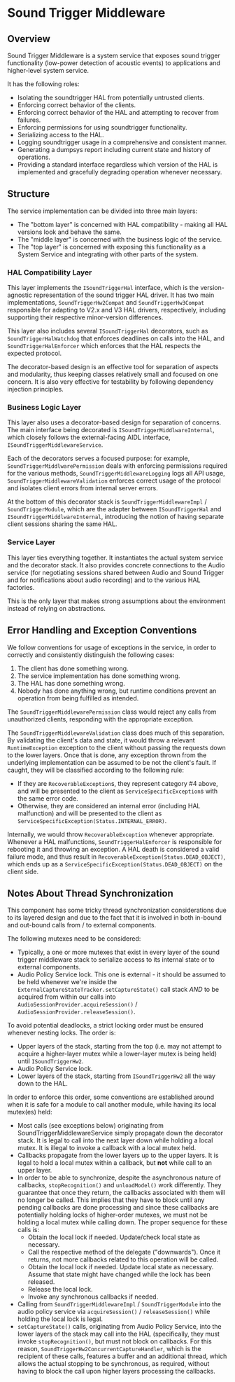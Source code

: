 # Sound Trigger Middleware

## Overview
Sound Trigger Middleware is a system service that exposes sound trigger functionality (low-power
detection of acoustic events) to applications and higher-level system service.

It has the following roles:
- Isolating the soundtrigger HAL from potentially untrusted clients.
- Enforcing correct behavior of the clients.
- Enforcing correct behavior of the HAL and attempting to recover from failures.
- Enforcing permissions for using soundtrigger functionality.
- Serializing access to the HAL.
- Logging soundtrigger usage in a comprehensive and consistent manner.
- Generating a dumpsys report including current state and history of operations.
- Providing a standard interface regardless which version of the HAL is implemented and gracefully
  degrading operation whenever necessary.

## Structure

The service implementation can be divided into three main layers:

- The "bottom layer" is concerned with HAL compatibility - making all HAL versions look and behave
  the same.
- The "middle layer" is concerned with the business logic of the service.
- The "top layer" is concerned with exposing this functionality as a System Service and integrating
  with other parts of the system.

### HAL Compatibility Layer

This layer implements the `ISoundTriggerHal` interface, which is the version-agnostic representation
of the sound trigger HAL driver. It has two main implementations, `SoundTriggerHw2Compat` and
`SoundTriggerHw3Compat` responsible for adapting to V2.x and V3 HAL drivers, respectively, including
supporting their respective minor-version differences.

This layer also includes several `ISoundTriggerHal` decorators, such as `SoundTriggerHalWatchdog`
that enforces deadlines on calls into the HAL, and `SoundTriggerHalEnforcer` which enforces that
the HAL respects the expected protocol.

The decorator-based design is an effective tool for separation of aspects and modularity, thus
keeping classes relatively small and focused on one concern. It is also very effective for
testability by following dependency injection principles.

### Business Logic Layer

This layer also uses a decorator-based design for separation of concerns. The main interface being
decorated is `ISoundTriggerMiddlwareInternal`, which closely follows the external-facing AIDL
interface, `ISoundTriggerMiddlewareService`.

Each of the decorators serves a focused purpose: for example, `SoundTriggerMiddlwarePermission`
deals with enforcing permissions required for the various methods, `SoundTriggerMiddlewareLogging`
logs all API usage, `SoundTriggerMiddlewareValidation` enforces correct usage of the protocol and
isolates client errors from internal server errors.

At the bottom of this decorator stack is `SoundTriggerMiddlewareImpl` / `SoundTriggerModule`, which
are the adapter between `ISoundTriggerHal` and `ISoundTriggerMiddlwareInternal`, introducing the
notion of having separate client sessions sharing the same HAL.

### Service Layer

This layer ties everything together. It instantiates the actual system service and the decorator
stack. It also provides concrete connections to the Audio service (for negotiating sessions shared
between Audio and Sound Trigger and for notifications about audio recording) and to the various HAL
factories.

This is the only layer that makes strong assumptions about the environment instead of relying on
abstractions.

## Error Handling and Exception Conventions

We follow conventions for usage of exceptions in the service, in order to correctly and consistently
distinguish the following cases:

1. The client has done something wrong.
2. The service implementation has done something wrong.
3. The HAL has done something wrong.
4. Nobody has done anything wrong, but runtime conditions prevent an operation from being fulfilled
  as intended.

The `SoundTriggerMiddlewarePermission` class would reject any calls from unauthorized clients,
responding with the appropriate exception.

The `SoundTriggerMiddlewareValidation` class does much of this separation. By validating the
client's data and state, it would throw a relevant `RuntimeException` exception to the client
without passing the requests down to the lower layers. Once that is done, any exception thrown from
the underlying implementation can be assumed to be not the client's fault. If caught, they will be
classified according to the following rule:

- If they are `RecoverableException`s, they represent category #4 above, and will be presented to
  the client as `ServiceSpecificException`s with the same error code.
- Otherwise, they are considered an internal error (including HAL malfunction) and will be
  presented to the client as `ServiceSpecificException(Status.INTERNAL_ERROR)`.

Internally, we would throw `RecoverableException` whenever appropriate. Whenever a HAL malfunctions,
`SoundTriggerHalEnforcer` is responsible for rebooting it and throwing an exception. A HAL death is
considered a valid failure mode, and thus result in `RecoverableException(Status.DEAD_OBJECT)`,
which ends up as a `ServiceSpecificException(Status.DEAD_OBJECT)` on the client side.

## Notes About Thread Synchronization
This component has some tricky thread synchronization considerations due to its layered design and
due to the fact that it is involved in both in-bound and out-bound calls from / to
external components.

The following mutexes need to be considered:
- Typically, a one or more mutexes that exist in every layer of the sound trigger middleware stack
  to serialize access to its internal state or to external components.
- Audio Policy Service lock. This one is external - it should be assumed to be held whenever we're
  inside the `ExternalCaptureStateTracker.setCaptureState()` call stack *AND* to be acquired from
  within our calls into `AudioSessionProvider.acquireSession()` /
  `AudioSessionProvider.releaseSession()`.

To avoid potential deadlocks, a strict locking order must be ensured whenever nesting locks. The
order is:
- Upper layers of the stack, starting from the top (i.e. may not attempt to acquire a higher-layer
  mutex while a lower-layer mutex is being held) until `ISoundTriggerHw2`.
- Audio Policy Service lock.
- Lower layers of the stack, starting from `ISoundTriggerHw2` all the way down to the HAL.

In order to enforce this order, some conventions are established around when it is safe for a module
to call another module, while having its local mutex(es) held:
- Most calls (see exceptions below) originating from SoundTriggerMiddlewareService simply propagate
  down the decorator stack. It is legal to call into the next layer down while holding a local
  mutex. It is illegal to invoke a callback with a local mutex held.
- Callbacks propagate from the lower layers up to the upper layers. It is legal to hold a local
  mutex within a callback, but **not** while call to an upper layer.
- In order to be able to synchronize, despite the asynchronous nature of callbacks,
  `stopRecognition()` and `unloadModel()` work differently. They guarantee that once they return,
  the callbacks associated with them will no longer be called. This implies that they have to block
  until any pending callbacks are done processing and since these callbacks are potentially holding
  locks of higher-order mutexes, we must not be holding a local mutex while calling down. The proper
  sequence for these calls is:
  - Obtain the local lock if needed. Update/check local state as necessary.
  - Call the respective method of the delegate ("downwards"). Once it returns, not more callbacks
    related to this operation will be called.
  - Obtain the local lock if needed. Update local state as necessary. Assume that state might have
    changed while the lock has been released.
  - Release the local lock.
  - Invoke any synchronous callbacks if needed.
- Calling from `SoundTriggerMiddlewareImpl` / `SoundTriggerModule` into the audio policy service via
  `acquireSession()` / `releaseSession()` while holding the local lock is legal.
- `setCaptureState()` calls, originating from Audio Policy Service, into the lower layers of the
  stack may call into the HAL (specifically, they must invoke `stopRecognition()`, but must not
  block on callbacks. For this reason, `SoundTriggerHw2ConcurrentCaptureHandler`, which is the 
  recipient of these calls, features a buffer and an additional thread, which allows the actual
  stopping to be synchronous, as required, without having to block the call upon higher layers
  processing the callbacks.
